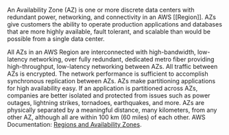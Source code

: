 An Availability Zone (AZ) is one or more discrete data centers with redundant power, networking, and connectivity in an AWS [[Region]]. AZs give customers the ability to operate production applications and databases that are more highly available, fault tolerant, and scalable than would be possible from a single data center. 

All AZs in an AWS Region are interconnected with high-bandwidth, low-latency networking, over fully redundant, dedicated metro fiber providing high-throughput, low-latency networking between AZs. All traffic between AZs is encrypted. The network performance is sufficient to accomplish synchronous replication between AZs. AZs make partitioning applications for high availability easy. If an application is partitioned across AZs, companies are better isolated and protected from issues such as power outages, lightning strikes, tornadoes, earthquakes, and more. AZs are physically separated by a meaningful distance, many kilometers, from any other AZ, although all are within 100 km (60 miles) of each other. AWS Documentation: [Regions and Availability Zones](https://aws.amazon.com/about-aws/global-infrastructure/regions_az/ "null").